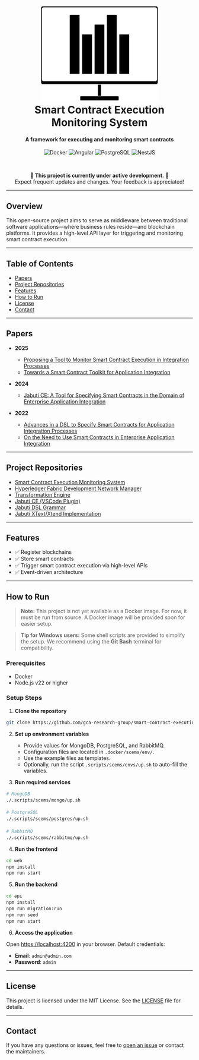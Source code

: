 <h1 align="center">
  <br>
  <img src="assets/logo.svg" alt="Smart Contract Execution Monitoring System" style="height: 256px">
  <br>
  Smart Contract Execution Monitoring System
  <br>
</h1>

<h4 align="center">A framework for executing and monitoring smart contracts</h4>

<p align="center">
  <img alt="Docker" src="https://img.shields.io/badge/Docker-2496ED?style=for-the-badge&logo=docker&logoColor=white" />
  <img alt="Angular" src="https://img.shields.io/badge/Angular-20232f?style=for-the-badge&logo=angular&logoColor=red" />
  <img alt="PostgreSQL" src="https://img.shields.io/badge/PostgreSQL-336791?style=for-the-badge&logo=postgresql&logoColor=white" />
  <img alt="NestJS" src="https://img.shields.io/badge/NestJS-E0234E?style=for-the-badge&logo=nestjs&logoColor=white" />
</p>

<br/>

<div align="center">

🚧 **This project is currently under active development.** 🚧  
Expect frequent updates and changes. Your feedback is appreciated!

</div>

---

## Overview

This open-source project aims to serve as middleware between traditional software applications—where business rules reside—and blockchain platforms. It provides a high-level API layer for triggering and monitoring smart contract execution.

---

## Table of Contents

* [Papers](#papers)
* [Project Repositories](#project-repositories)
* [Features](#features)
* [How to Run](#how-to-run)
* [License](#license)
* [Contact](#contact)

---

## Papers

* **2025**

  * [Proposing a Tool to Monitor Smart Contract Execution in Integration Processes](https://sol.sbc.org.br/index.php/sbsi_estendido/article/view/34617)
  * [Towards a Smart Contract Toolkit for Application Integration](#)

* **2024**

  * [Jabuti CE: A Tool for Specifying Smart Contracts in the Domain of Enterprise Application Integration](https://www.scitepress.org/Link.aspx?doi=10.5220/0012413300003645)

* **2022**

  * [Advances in a DSL to Specify Smart Contracts for Application Integration Processes](https://sol.sbc.org.br/index.php/cibse/article/view/20962)
  * [On the Need to Use Smart Contracts in Enterprise Application Integration](https://idus.us.es/handle/11441/140199)

---

## Project Repositories

* [Smart Contract Execution Monitoring System](https://github.com/gca-research-group/smart-contract-execution-monitoring-system)
* [Hyperledger Fabric Development Network Manager](https://github.com/gca-research-group/hyperledger-fabric-development-network-manager)
* [Transformation Engine](https://github.com/gca-research-group/jabuti-ce-transformation-engine)
* [Jabuti CE (VSCode Plugin)](https://github.com/gca-research-group/jabuti-ce-vscode-plugin)
* [Jabuti DSL Grammar](https://github.com/gca-research-group/jabuti-ce-jabuti-dsl-grammar)
* [Jabuti XText/Xtend Implementation](https://github.com/gca-research-group/dsl-smart-contract-eai)

---

## Features

* ✅ Register blockchains
* ✅ Store smart contracts
* ✅ Trigger smart contract execution via high-level APIs
* ✅ Event-driven architecture

---

## How to Run

> **Note:** This project is not yet available as a Docker image. For now, it must be run from source. A Docker image will be provided soon for easier setup.

> **Tip for Windows users:** Some shell scripts are provided to simplify the setup. We recommend using the **Git Bash** terminal for compatibility.

### Prerequisites

* Docker
* Node.js v22 or higher

### Setup Steps

1. **Clone the repository**

```sh
git clone https://github.com/gca-research-group/smart-contract-execution-monitoring-system.git
```

2. **Set up environment variables**

   * Provide values for MongoDB, PostgreSQL, and RabbitMQ.
   * Configuration files are located in `.docker/scems/env/`.
   * Use the example files as templates.
   * Optionally, run the script `.scripts/scems/envs/up.sh` to auto-fill the variables.

3. **Run required services**

```sh
# MongoDB
./.scripts/scems/mongo/up.sh

# PostgreSQL
./.scripts/scems/postgres/up.sh

# RabbitMQ
./.scripts/scems/rabbitmq/up.sh
```

4. **Run the frontend**

```sh
cd web
npm install
npm run start
```

5. **Run the backend**

```sh
cd api
npm install
npm run migration:run
npm run seed
npm run start
```

6. **Access the application**

Open [https://localhost:4200](https://localhost:4200) in your browser.
Default credentials:

* **Email**: `admin@admin.com`
* **Password**: `admin`

---

## License

This project is licensed under the MIT License. See the [LICENSE](LICENSE) file for details.

---

## Contact

If you have any questions or issues, feel free to [open an issue](https://github.com/gca-research-group/smart-contract-execution-monitoring-system/issues) or contact the maintainers.
